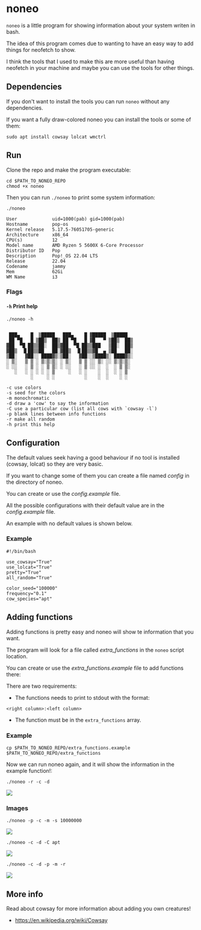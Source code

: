 # noneo

`noneo`  is a little program for showing information about your system writen in bash.

The idea of this program comes due to wanting to have an easy way to add things for neofetch to show.

I think the tools that I used to make this are more useful than having neofetch in your machine and maybe you can use the tools for other things.

## Dependencies
If you don't want to install the tools you can run `noneo` without any dependencies.

If you want a fully draw-colored noneo you can install the tools or some of them:

```terminal
sudo apt install cowsay lolcat wmctrl
```

## Run
Clone the repo and make the program executable:

```terminal
cd $PATH_TO_NONEO_REPO
chmod +x noneo
```
Then you can run `./noneo` to print some system information:

```terminal
./noneo
```

```terminal
User             uid=1000(pab) gid=1000(pab)
Hostname         pop-os
Kernel release   5.17.5-76051705-generic
Architecture     x86_64
CPU(s)           12
Model name       AMD Ryzen 5 5600X 6-Core Processor
Distributor ID   Pop
Description      Pop!_OS 22.04 LTS
Release          22.04
Codename         jammy
Mem              62Gi
WM Name          i3
```

### Flags

#### `-h` Print help
```terminal
./noneo -h
```

```terminal

 ███▄    █  ▒█████   ███▄    █ ▓█████  ▒█████
 ██ ▀█   █ ▒██▒  ██▒ ██ ▀█   █ ▓█   ▀ ▒██▒  ██▒
▓██  ▀█ ██▒▒██░  ██▒▓██  ▀█ ██▒▒███   ▒██░  ██▒
▓██▒  ▐▌██▒▒██   ██░▓██▒  ▐▌██▒▒▓█  ▄ ▒██   ██░
▒██░   ▓██░░ ████▓▒░▒██░   ▓██░░▒████▒░ ████▓▒░
░ ▒░   ▒ ▒ ░ ▒░▒░▒░ ░ ▒░   ▒ ▒ ░░ ▒░ ░░ ▒░▒░▒░
░ ░░   ░ ▒ ░ ░ ▒ ▒░ ░ ░░   ░ ▒ ░░ ░  ░  ░ ▒ ▒░
   ░   ░ ░ ░ ░ ░ ▒     ░   ░ ░    ░  ░  ░ ░ ▒
         ░     ░ ░           ░    ░  ░    ░ ░

-c use colors
-s seed for the colors
-m monochromatic
-d draw a 'cow' to say the information
-C use a particular cow (list all cows with `cowsay -l`)
-p blank lines between info functions
-r make all random
-h print this help
```

## Configuration
The default values seek having a good behaviour if no tool is installed (cowsay, lolcat) so they are very basic.

If you want to change some of them you can create a file named *config* in the directory of noneo.

You can create or use the *config.example* file.

All the possible configurations with their default value are in the *config.example* file.

An example with no default values is shown below.

### Example

```terminal
#!/bin/bash

use_cowsay="True"
use_lolcat="True"
pretty="True"
all_random="True"

color_seed="100000"
frequency="0.1"
cow_species="apt"
```

## Adding functions
Adding functions is pretty easy and noneo will show te information that you want.

The program will look for a file called *extra_functions* in the `noneo` script location.

You can create or use the *extra_functions.example* file to add functions there:

There are two requirements:
- The functions needs to print to stdout with the format:
``` terminal
<right column>:<left column>
```

- The function must be in the `extra_functions` array.

### Example

```terminal
cp $PATH_TO_NONEO_REPO/extra_functions.example $PATH_TO_NONEO_REPO/extra_functions
```

Now we can run noneo again, and it will show the information in the example function!:
```terminal
./noneo -r -c -d
```
![](./images/pasted_4.png)

### Images
```terminal
./noneo -p -c -m -s 10000000
```
![](./images/pasted_1.png)

```terminal
./noneo -c -d -C apt
```
![](./images/pasted_2.png)

```terminal
./noneo -c -d -p -m -r
```
![](./images/pasted_3.png)

## More info
Read about cowsay  for more information about adding you own creatures!
- https://en.wikipedia.org/wiki/Cowsay
